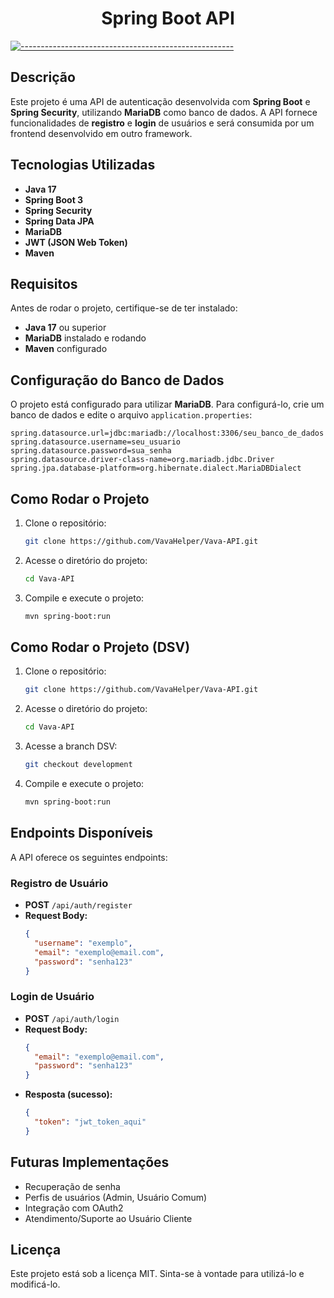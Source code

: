 <h1 align="center"> Spring Boot API </h1>

[![-----------------------------------------------------](https://raw.githubusercontent.com/andreasbm/readme/master/assets/lines/colored.png)](#table-of-contents)

## Descrição
Este projeto é uma API de autenticação desenvolvida com **Spring Boot** e **Spring Security**, utilizando **MariaDB** como banco de dados. A API fornece funcionalidades de **registro** e **login** de usuários e será consumida por um frontend desenvolvido em outro framework.

## Tecnologias Utilizadas
- **Java 17**
- **Spring Boot 3**
- **Spring Security**
- **Spring Data JPA**
- **MariaDB**
- **JWT (JSON Web Token)**
- **Maven**

## Requisitos
Antes de rodar o projeto, certifique-se de ter instalado:
- **Java 17** ou superior
- **MariaDB** instalado e rodando
- **Maven** configurado

## Configuração do Banco de Dados
O projeto está configurado para utilizar **MariaDB**. Para configurá-lo, crie um banco de dados e edite o arquivo `application.properties`:

```properties
spring.datasource.url=jdbc:mariadb://localhost:3306/seu_banco_de_dados
spring.datasource.username=seu_usuario
spring.datasource.password=sua_senha
spring.datasource.driver-class-name=org.mariadb.jdbc.Driver
spring.jpa.database-platform=org.hibernate.dialect.MariaDBDialect
```

## Como Rodar o Projeto
1. Clone o repositório:
   ```sh
   git clone https://github.com/VavaHelper/Vava-API.git
   ```
2. Acesse o diretório do projeto:
   ```sh
   cd Vava-API
   ```
3. Compile e execute o projeto:
   ```sh
   mvn spring-boot:run
   ```

## Como Rodar o Projeto (DSV)
1. Clone o repositório:
   ```sh
   git clone https://github.com/VavaHelper/Vava-API.git
   ```
2. Acesse o diretório do projeto:
   ```sh
   cd Vava-API
   ```
3. Acesse a branch DSV:
   ```sh
   git checkout development
   ```
4. Compile e execute o projeto:
   ```sh
   mvn spring-boot:run
   ```

## Endpoints Disponíveis
A API oferece os seguintes endpoints:

### Registro de Usuário
- **POST** `/api/auth/register`
- **Request Body:**
  ```json
  {
    "username": "exemplo",
    "email": "exemplo@email.com",
    "password": "senha123"
  }
  ```

### Login de Usuário
- **POST** `/api/auth/login`
- **Request Body:**
  ```json
  {
    "email": "exemplo@email.com",
    "password": "senha123"
  }
  ```
- **Resposta (sucesso):**
  ```json
  {
    "token": "jwt_token_aqui"
  }
  ```

## Futuras Implementações
- Recuperação de senha
- Perfis de usuários (Admin, Usuário Comum)
- Integração com OAuth2
- Atendimento/Suporte ao Usuário Cliente

## Licença
Este projeto está sob a licença MIT. Sinta-se à vontade para utilizá-lo e modificá-lo.


